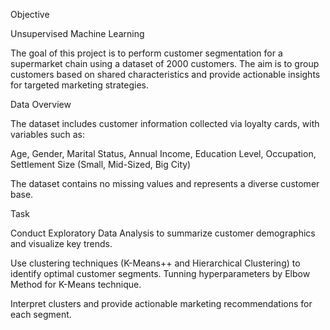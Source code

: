 Objective

Unsupervised Machine Learning

The goal of this project is to perform customer segmentation for a supermarket chain using a dataset of 2000 customers. The aim is to group customers based on shared characteristics and provide actionable insights for targeted marketing strategies.

Data Overview

The dataset includes customer information collected via loyalty cards, with variables such as:

Age, Gender, Marital Status, Annual Income, Education Level, Occupation, Settlement Size (Small, Mid-Sized, Big City)

The dataset contains no missing values and represents a diverse customer base.

Task

Conduct Exploratory Data Analysis to summarize customer demographics and visualize key trends.

Use clustering techniques (K-Means++ and Hierarchical Clustering) to identify optimal customer segments. Tunning hyperparameters by Elbow Method for K-Means technique.

Interpret clusters and provide actionable marketing recommendations for each segment.


